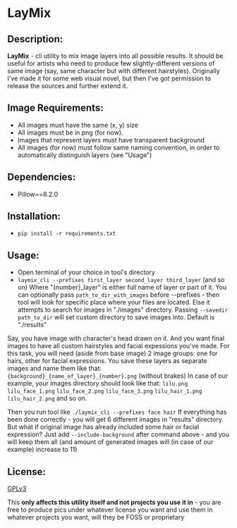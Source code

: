 # LayMix

## Description:

**LayMix** - cli utility to mix image layers into all possible results. It should
be useful for artists who need to produce few slightly-different versions of same
image (say, same character but with different hairstyles). Originally I've made
it for some web visual novel, but then I've got permission to release the sources
and further extend it.

## Image Requirements:

- All images must have the same (x, y) size
- All images must be in png (for now).
- Images that represent layers must have transparent background
- All images (for now) must follow same naming convention, in order to automatically
distinguish layers (see "Usage")

## Dependencies:

- Pillow==8.2.0

## Installation:

- `pip install -r requirements.txt`

## Usage:

- Open terminal of your choice in tool's directory
- `laymix_cli --prefixes first_layer second_layer third_layer` (and so on)
Where "{number}_layer" is either full name of layer or part of it.
You can optionally pass `path_to_dir_with_images` before --prefixes - then tool
will look for specific place where your files are located. Else it attempts to
search for images in "./images" directory.
Passing `--savedir path_to_dir` will set custom directory to save images into.
Default is "./results"

Say, you have image with character's head drawn on it. And you want final images
to have all custom hairstyles and facial expessions you've made. For this task,
you will need (aside from base image) 2 image groups: one for hairs, other for
facial expressions.
You save these layers as separate images and name them like that:
`{background}_{name_of_layer}_{number}.png` (without brakes)
In case of our example, your images directory should look like that:
`lilu.png`
`lilu_face_1.png`
`lilu_face_2.png`
`lilu_face_3.png`
`lilu_hair_1.png`
`lilu_hair_2.png`
and so on.

Then you run tool like `./laymix_cli --prefixes face hair`
If everything has been done correctly - you will get 6 different images in
"results" directory.
But what if original image has already included some hair or facial expression?
Just add `--include-background` after command above - and you will keep them all
(and amount of generated images will (in case of our example) increase to 11)

## License:

[GPLv3](LICENSE)

This **only affects this utility itself and not projects you use it in** - you
are free to produce pics under whatever license you want and use them in whatever
projects you want, will they be FOSS or proprietary
